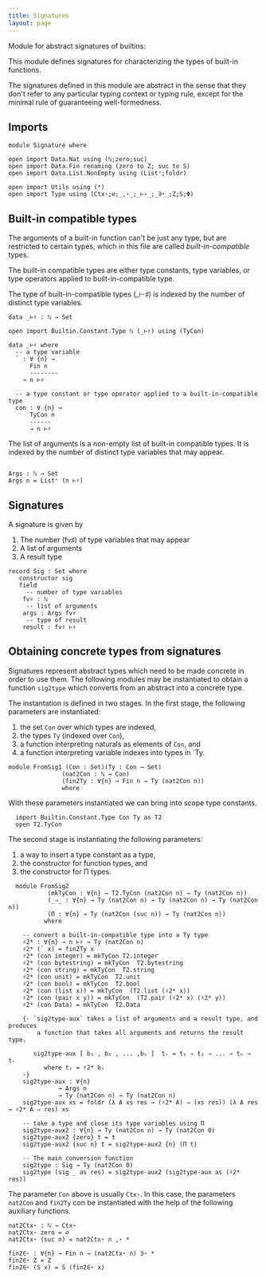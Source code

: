 ```yaml
---
title: Signatures
layout: page
---
```


Module for abstract signatures of builtins:

This module defines signatures for characterizing the types of built-in functions.

The signatures defined in this module are abstract in the sense 
that they don't refer to any particular typing context or typing rule,
except for the minimal rule of guaranteeing well-formedness.

## Imports 

```
module Signature where

open import Data.Nat using (ℕ;zero;suc)
open import Data.Fin renaming (zero to Z; suc to S)
open import Data.List.NonEmpty using (List⁺;foldr)

open import Utils using (*)
open import Type using (Ctx⋆;∅;_,⋆_;_⊢⋆_;_∋⋆_;Z;S;Φ)
```

## Built-in compatible types 

The arguments of a built-in function can't be just any type, but are restricted 
to certain types, which in this file are called *built-in-compatible* types.

The built-in compatible types are either type constants, type variables, 
or type operators applied to built-in-compatible type.

The type of built-in-compatible types (_⊢♯) is indexed by the number of 
distinct type variables.
```
data _⊢♯ : ℕ → Set

open import Builtin.Constant.Type ℕ (_⊢♯) using (TyCon)

data _⊢♯ where
  -- a type variable
  ` : ∀ {n} → 
      Fin n
      --------
    → n ⊢♯

  -- a type constant or type operator applied to a built-in-compatible type
  con : ∀ {n} → 
      TyCon n
      ------
      → n ⊢♯
```

The list of arguments is a non-empty list of built-in compatible types.
It is indexed by the number of distinct type variables that may appear.

```

Args : ℕ → Set
Args n = List⁺ (n ⊢♯) 

```

## Signatures

A signature is given by
  1. The number (fv♯) of type variables that may appear
  2. A list of arguments
  3. A result type

```
record Sig : Set where 
   constructor sig
   field
     -- number of type variables
    fv♯ : ℕ   
     -- list of arguments
    args : Args fv♯
     -- type of result
    result : fv♯ ⊢♯

```

## Obtaining concrete types from signatures

Signatures represent abstract types which need to be made concrete in 
order to use them. The following modules may be instantiated to obtain 
a function `sig2type` which converts from an abstract into a concrete type.

The instantation is defined in two stages. In the first stage, the following parameters are instantiated:

   1. the set `Con` over which types are indexed,
   2. the types `Ty` (indexed over `Con`),
   3. a function interpreting naturals as elements of `Con`, and 
   4. a function interpreting variable indexes into types in `Ty.

```
module FromSig1 (Con : Set)(Ty : Con → Set) 
               (nat2Con : ℕ → Con) 
               (fin2Ty : ∀{n} → Fin n → Ty (nat2Con n))
               where

```

With these parameters instantiated we can bring into scope type constants.
  
```
  import Builtin.Constant.Type Con Ty as T2
  open T2.TyCon
```

The second stage is instantiating the following parameters:
  1. a way to insert a type constant as a type,
  2. the constructor for function types, and
  3. the constructor for Π types.
```
  module FromSig2 
           (mkTyCon : ∀{n} → T2.TyCon (nat2Con n) → Ty (nat2Con n)) 
           (_⇒_ : ∀{n} → Ty (nat2Con n) → Ty (nat2Con n) → Ty (nat2Con n))
           (Π : ∀{n} → Ty (nat2Con (suc n)) → Ty (nat2Con n))
          where

    -- convert a built-in-compatible type into a Ty type
    ♯2* : ∀{n} → n ⊢♯ → Ty (nat2Con n)
    ♯2* (` x) = fin2Ty x
    ♯2* (con integer) = mkTyCon T2.integer
    ♯2* (con bytestring) = mkTyCon  T2.bytestring
    ♯2* (con string) = mkTyCon  T2.string
    ♯2* (con unit) = mkTyCon  T2.unit
    ♯2* (con bool) = mkTyCon  T2.bool
    ♯2* (con (list x)) = mkTyCon  (T2.list (♯2* x))
    ♯2* (con (pair x y)) = mkTyCon  (T2.pair (♯2* x) (♯2* y))
    ♯2* (con Data) = mkTyCon  T2.Data

    {- `sig2type-aux` takes a list of arguments and a result type, and produces
        a function that takes all arguments and returns the result type.

       sig2type-aux [ b₁ , b₂ , ... ,bₙ ]  tᵣ = t₁ ⇒ t₂ ⇒ ... ⇒ tₙ ⇒ tᵣ
          where tᵢ = ♯2* bᵢ
    -}
    sig2type-aux : ∀{n} 
              → Args n 
              → Ty (nat2Con n) → Ty (nat2Con n)
    sig2type-aux xs = foldr (λ A xs res → (♯2* A) ⇒ (xs res)) (λ A res → ♯2* A ⇒ res) xs

    -- take a type and close its type variables using Π
    sig2type-aux2 : ∀{n} → Ty (nat2Con n) → Ty (nat2Con 0)
    sig2type-aux2 {zero} t = t
    sig2type-aux2 {suc n} t = sig2type-aux2 {n} (Π t)

    -- The main conversion function
    sig2type : Sig → Ty (nat2Con 0)
    sig2type (sig _ as res) = sig2type-aux2 (sig2type-aux as (♯2* res)) 
```

The parameter `Con` above is usually `Ctx⋆`.  In this case, the parameters
 `nat2Con` and  `fin2Ty` con be instantiated with the help of the following 
 auxiliary functions.

```
nat2Ctx⋆ : ℕ → Ctx⋆
nat2Ctx⋆ zero = ∅
nat2Ctx⋆ (suc n) = nat2Ctx⋆ n ,⋆ *

fin2∈⋆ : ∀{n} → Fin n → (nat2Ctx⋆ n) ∋⋆ *
fin2∈⋆ Z = Z
fin2∈⋆ (S x) = S (fin2∈⋆ x)
```